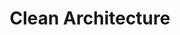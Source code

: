 ---
layout: article
title: Clean Architecture
description: Explore Clean Architecture
image: assets/images/clean_architecture.webp
---